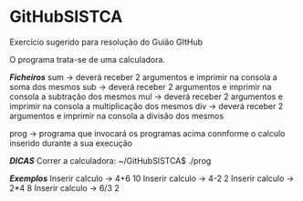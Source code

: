 # GitHubSISTCA
Exercício sugerido para resolução do Guião GItHub

O programa trata-se de uma calculadora.

***Ficheiros***
sum -> deverá receber 2 argumentos e imprimir na consola a soma dos mesmos
sub -> deverá receber 2 argumentos e imprimir na consola a subtração dos mesmos
mul -> deverá receber 2 argumentos e imprimir na consola a multiplicação dos mesmos
div -> deverá receber 2 argumentos e imprimir na consola a divisão dos mesmos

prog -> programa que invocará os programas acima connforme o calculo inserido durante a sua execução

***DICAS***
Correr a calculadora:
~/GitHubSISTCA$ ./prog

***Exemplos***
Inserir calculo -> 4+6
10
Inserir calculo -> 4-2
2
Inserir calculo -> 2*4
8
Inserir calculo -> 6/3
2

